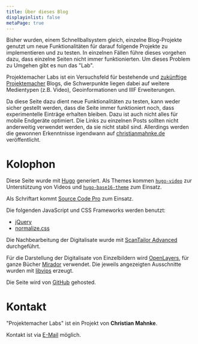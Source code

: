 ```yaml
---
title: Über dieses Blog
displayinlist: false
metaPage: true
---
```


Bisher wurden, einem Schnellballsystem gleich, einzelne Blog-Projekte genutzt um neue Funktionalitäten für darauf folgende Projekte zu implementieren und zu testen. In einzelnen Fällen führe dieses vorgehen dazu, dass einzelne Seiten nicht immer funktionierten. Um dieses Problem zu Umgehen gibt es nun das "Lab".

Projektemacher Labs ist ein Versuchsfeld für bestehende und [zukünftige](/future/) [Projektemacher](https://projektemacher.org/) Blogs, die Schwerpunkte liegen dabei auf weitere Medientypen (z.B. Video), Geoinformationen und IIIF Erweiterungen.

Da diese Seite dazu dient neue Funktionalitäten zu testen, kann weder sicher gestellt werden, dass die Seite immer funktioniert noch, dass experimentelle Einträge erhalten bleiben. Dazu ist auch nicht alles für mobile Endgeräte optimiert. Die Links zu einzelnen Posts sollten nicht anderweitig verwendet werden, da sie nicht stabil sind. Allerdings werden die gewonnen Erkenntnisse irgendwann auf [christianmahnke.de](https://christianmahnke.de) veröffentlicht.

# Kolophon

Diese Seite wurde mit [Hugo](https://gohugo.io/) generiert. Als Themes kommen [`hugo-video`](https://github.com/martignoni/hugo-video) zur Unterstützung von Videos und [`hugo-base16-theme`](https://github.com/htdvisser/hugo-base16-theme) zum Einsatz.

Als Schriftart kommt [Source Code Pro](https://github.com/adobe-fonts/source-code-pro) zum Einsatz.

Die folgenden JavaScript und CSS Frameworks werden benutzt:
* [jQuery](https://jquery.com/)
* [normalize.css](https://necolas.github.io/normalize.css/)

Die Nachbearbeitung der Digitalisate wurde mit [ScanTailor Advanced](https://github.com/4lex4/scantailor-advanced) durchgeführt.

Für die Darstellung der Digitalisate von Einzelbildern wird [OpenLayers](https://openlayers.org/), für ganze Bücher [Mirador](https://projectmirador.org/) verwendet. Die jeweils angezeigten Ausschnitte wurden mit [libvips](https://libvips.github.io/libvips/) erzeugt.

Die Seite wird von [GitHub](https://github.com/) gehosted.


# Kontakt

"Projektemacher Labs" ist ein Projekt von **Christian Mahnke**.

Kontakt ist via [E-Mail](mailto:projektemacher@projektemacher.org) möglich.
